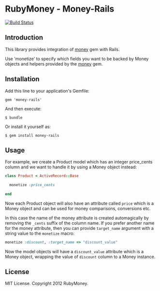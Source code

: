 # RubyMoney - Money-Rails

[![Build Status](https://secure.travis-ci.org/RubyMoney/money-rails.png?branch=master)](http://travis-ci.org/RubyMoney/money-rails)

## Introduction

This library provides integration of [money](http://github.com/Rubymoney/money) gem with Rails.

Use 'monetize' to specify which fields you want to be backed by
Money objects and helpers provided by the [money](http://github.com/Rubymoney/money)
gem.

## Installation

Add this line to your application's Gemfile:

    gem 'money-rails'

And then execute:

    $ bundle

Or install it yourself as:

    $ gem install money-rails


## Usage

For example, we create a Product model which has an integer price_cents column
and we want to handle it by using a Money object instead:

```ruby
class Product < ActiveRecord::Base
  
  monetize :price_cents
  
end
```

Now each Product object will also have an attribute called ```price``` which
is a Money object and can be used for money comparisons, conversions etc.

In this case the name of the money attribute is created automagically by removing the
```_cents``` suffix of the column name. If you prefer another name for the
money attribute, then you can provide ```target_name``` argument with a string
value to the ```monetize``` macro:

```ruby
monetize :discount, :target_name => "discount_value"
```

Now the model objects will have a ```discount_value``` attribute which
is a Money object, wrapping the value of ```discount``` column to a
Money instance.


## License

MIT License. Copyright 2012 RubyMoney.
